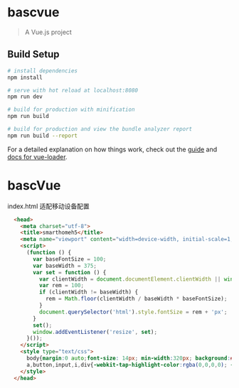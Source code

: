 # bascvue

> A Vue.js project

## Build Setup

``` bash
# install dependencies
npm install

# serve with hot reload at localhost:8080
npm run dev

# build for production with minification
npm run build

# build for production and view the bundle analyzer report
npm run build --report
```

For a detailed explanation on how things work, check out the [guide](http://vuejs-templates.github.io/webpack/) and [docs for vue-loader](http://vuejs.github.io/vue-loader).
# bascVue

index.html
适配移动设备配置
```html
  <head>
    <meta charset="utf-8">
    <title>smarthomeh5</title>
    <meta name="viewport" content="width=device-width, initial-scale=1, maximum-scale=1, minimum-scale=1, user-scalable=no">
    <script>
      (function () {
        var baseFontSize = 100;
        var baseWidth = 375;
        var set = function () {
          var clientWidth = document.documentElement.clientWidth || window.innerWidth;
          var rem = 100;
          if (clientWidth != baseWidth) {
            rem = Math.floor(clientWidth / baseWidth * baseFontSize);
          }
          document.querySelector('html').style.fontSize = rem + 'px';
        }
        set();
        window.addEventListener('resize', set);
      }());
    </script>
    <style type="text/css">
      body{margin:0 auto;font-size: 14px; min-width:320px; background:#f0f0f0;font-size:14px;font-family:Helvetica,STHeiti STXihei, Microsoft YaHei, Arial;color:#333;-webkit-text-size-adjust:100% !important;-webkit-user-select:none;user-select:none;height: 100%;}
      a,button,input,i,div{-webkit-tap-highlight-color:rgba(0,0,0,0); -moz-tap-highlight-color:rgba(0,0,0,0); -ms-tap-highlight-color:rgba(0,0,0,0);tap-highlight-color:rgba(0,0,0,0); padding:0; margin:0; font-weight:normal;}
    </style>
  </head>
```
